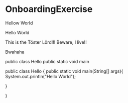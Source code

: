 # OnboardingExercise

Hellow World

Hello World

This is the Töster Lörd!!! Beware, I live!!

Bwahaha

public class Hello 
public static void main

public class Hello {
   public static void main(String[] args){
      System.out.println("Hello World");

   }

}